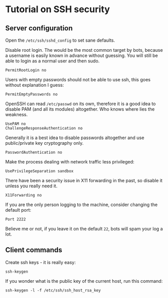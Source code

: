 # Tutorial on SSH security

## Server configuration

Open the `/etc/ssh/sshd_config` to set sane defaults.

Disable root login. The would be the most common target by bots, because a
username is easily known in advance without guessing. You will still be able to
login as a normal user and then sudo.
```
PermitRootLogin no
```

Users with empty passwords should not be able to use ssh, this goes without explanation I guess:
```
PermitEmptyPasswords no
```

OpenSSH can read `/etc/passwd` on its own, therefore it is a good idea to disable PAM (and all its modules) altogether. Who knows where lies the weakness.
```
UsePAM no
ChallengeResponseAuthentication no
```

Generally it is a best idea to disable passwords altogether and use
public/private key cryptography only.
```
PasswordAuthentication no
```

Make the process dealing with network traffic less privileged:
```
UsePrivilegeSeparation sandbox
```

There have been a security issue in X11 forwarding in the past, so disable it
unless you really need it.
```
X11Forwarding no
```

If you are the only person logging to the machine, consider changing the
default port:
```
Port 2222
```
Believe me or not, if you leave it on the default `22`, bots will spam your log
a lot.

## Client commands

Create ssh keys - it is really easy:
```
ssh-keygen
```

If you wonder what is the public key of the current host, run this command:
```
ssh-keygen -l -f /etc/ssh/ssh_host_rsa_key
```

